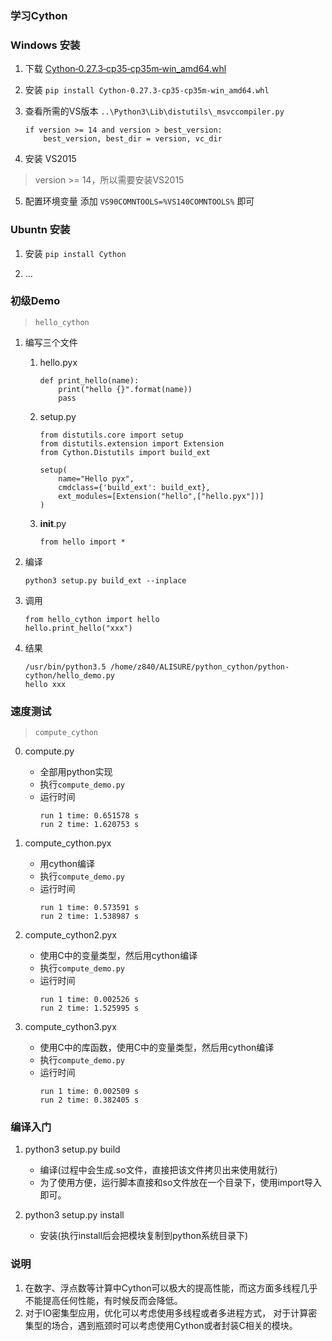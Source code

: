 ### 学习Cython


### Windows 安装
1. 下载 [Cython‑0.27.3‑cp35‑cp35m‑win_amd64.whl](https://www.lfd.uci.edu/~gohlke/pythonlibs/#cython)

2. 安装 `pip install Cython‑0.27.3‑cp35‑cp35m‑win_amd64.whl`

3. 查看所需的VS版本
    `..\Python3\Lib\distutils\_msvccompiler.py`
    
    ```
    if version >= 14 and version > best_version:
        best_version, best_dir = version, vc_dir
    ```

4. 安装 VS2015
> version >= 14，所以需要安装VS2015

5. 配置环境变量
添加 `VS90COMNTOOLS=%VS140COMNTOOLS%` 即可


### Ubuntn 安装
1. 安装 `pip install Cython`

2. ...


### 初级Demo
> `hello_cython`

1. 编写三个文件
    1. hello.pyx
        ```
        def print_hello(name):
            print("hello {}".format(name))
            pass
        ```
    2. setup.py
        ```
        from distutils.core import setup
        from distutils.extension import Extension
        from Cython.Distutils import build_ext
        
        setup(
            name="Hello pyx",
            cmdclass={'build_ext': build_ext},
            ext_modules=[Extension("hello",["hello.pyx"])]
        )
        ```
    3. __init__.py
        ```
        from hello import *
        ```
    
2. 编译
    ```
    python3 setup.py build_ext --inplace
    ```
    
3. 调用
    ```
    from hello_cython import hello
    hello.print_hello("xxx")
    ```

4. 结果
    ```
    /usr/bin/python3.5 /home/z840/ALISURE/python_cython/python-cython/hello_demo.py
    hello xxx
    ```


### 速度测试
> `compute_cython`

0. compute.py
    * 全部用python实现
    * 执行`compute_demo.py`
    * 运行时间
        ```
        run 1 time: 0.651578 s
        run 2 time: 1.620753 s
        ```
    
1. compute_cython.pyx
    * 用cython编译
    * 执行`compute_demo.py`
    * 运行时间
        ```
        run 1 time: 0.573591 s
        run 2 time: 1.538987 s
        ```
    
2. compute_cython2.pyx
    * 使用C中的变量类型，然后用cython编译
    * 执行`compute_demo.py`
    * 运行时间
        ```
        run 1 time: 0.002526 s
        run 2 time: 1.525995 s
        ```
    
3. compute_cython3.pyx
    * 使用C中的库函数，使用C中的变量类型，然后用cython编译
    * 执行`compute_demo.py`
    * 运行时间
        ```
        run 1 time: 0.002509 s
        run 2 time: 0.382405 s
        ```


### 编译入门
1. python3 setup.py build
    * 编译(过程中会生成.so文件，直接把该文件拷贝出来使用就行)
    * 为了使用方便，运行脚本直接和so文件放在一个目录下，使用import导入即可。
    
2. python3 setup.py install
    * 安装(执行install后会把模块复制到python系统目录下)




### 说明
1. 在数字、浮点数等计算中Cython可以极大的提高性能，而这方面多线程几乎不能提高任何性能，有时候反而会降低。
2. 对于IO密集型应用，优化可以考虑使用多线程或者多进程方式，
对于计算密集型的场合，遇到瓶颈时可以考虑使用Cython或者封装C相关的模块。


